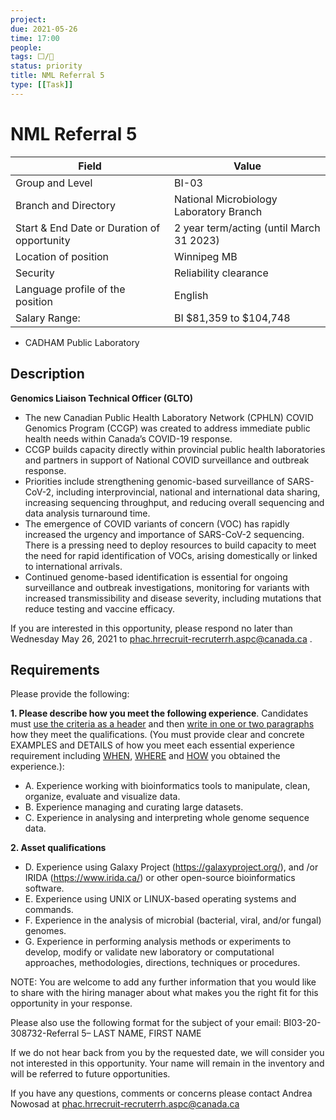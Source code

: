 ```yaml
---
project:
due: 2021-05-26
time: 17:00
people:
tags: ⬜/🧨 
status: priority
title: NML Referral 5
type: [[Task]]
---
```


# NML Referral 5

| Field                                       | Value                                    |
| ------------------------------------------- | ---------------------------------------- |
| Group and Level                             | BI-03                                    |
| Branch and Directory                        | National Microbiology Laboratory Branch  |
| Start & End Date or Duration of opportunity | 2 year term/acting (until March 31 2023) |
| Location of position                        | Winnipeg MB                              |
| Security                                    | Reliability clearance                    |
| Language profile of the position            | English                                  |
| Salary Range:                               | BI $81,359 to $104,748                   | 


- CADHAM Public Laboratory 

## Description

**Genomics Liaison Technical Officer (GLTO)**

- The new Canadian Public Health Laboratory Network (CPHLN) COVID Genomics Program (CCGP) was created to address immediate public health needs within Canada’s COVID-19 response.
- CCGP builds capacity directly within provincial public health laboratories and partners in support of National COVID surveillance and outbreak response.
- Priorities include strengthening genomic-based surveillance of SARS-CoV-2, including interprovincial, national and international data sharing, increasing sequencing throughput, and reducing overall sequencing and data analysis turnaround time.
- The emergence of COVID variants of concern (VOC) has rapidly increased the urgency and importance of SARS-CoV-2 sequencing. There is a pressing need to deploy resources to build capacity to meet the need for rapid identification of VOCs, arising domestically or linked to international arrivals.
- Continued genome-based identification is essential for ongoing surveillance and outbreak investigations, monitoring for variants with increased transmissibility and disease severity, including mutations that reduce testing and vaccine efficacy.
 

If you are interested in this opportunity, please respond no later than Wednesday May 26, 2021 to phac.hrrecruit-recruterrh.aspc@canada.ca . 

## Requirements

Please provide the following:

**1. Please describe how you meet the following experience**. Candidates must <u>use the criteria as a header</u> and then <u>write in one or two paragraphs</u> how they meet the qualifications. (You must provide clear and concrete EXAMPLES and DETAILS of how you meet each essential experience requirement including <u>WHEN</u>, <u>WHERE</u> and <u>HOW</u> you obtained the experience.):

- A. Experience working with bioinformatics tools to manipulate, clean, organize, evaluate and visualize data.
- B. Experience managing and curating large datasets.
- C. Experience in analysing and interpreting whole genome sequence data.

**2. Asset qualifications**

- D. Experience using Galaxy Project (https://galaxyproject.org/), and /or IRIDA (https://www.irida.ca/) or other open-source bioinformatics software.
- E. Experience using UNIX or LINUX-based operating systems and commands.
- F. Experience in the analysis of microbial (bacterial, viral, and/or fungal) genomes.
- G. Experience in performing analysis methods or experiments to develop, modify or validate new laboratory or computational approaches, methodologies, directions, techniques or procedures.

 
NOTE: You are welcome to add any further information that you would like to share with the hiring manager about what makes you the right fit for this opportunity in your response.

 

Please also use the following format for the subject of your email: BI03-20-308732-Referral 5– LAST NAME, FIRST NAME

 

If we do not hear back from you by the requested date, we will consider you not interested in this opportunity.  Your name will remain in the inventory and will be referred to future opportunities.

 

If you have any questions, comments or concerns please contact Andrea Nowosad at phac.hrrecruit-recruterrh.aspc@canada.ca